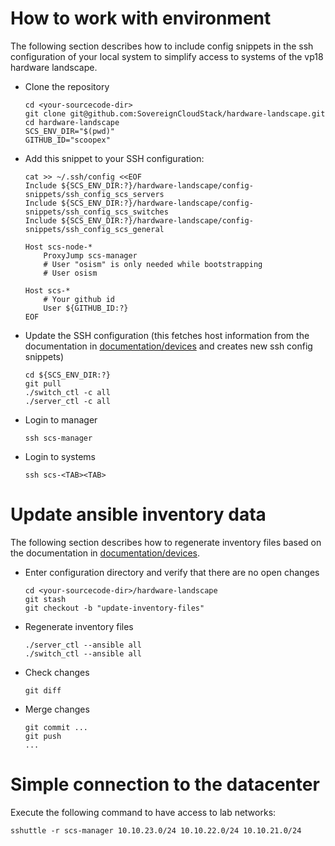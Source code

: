 # How to work with environment

The following section describes how to include config snippets in the ssh configuration
of your local system to simplify access to systems of the vp18 hardware landscape.

* Clone the repository
  ```
  cd <your-sourcecode-dir>
  git clone git@github.com:SovereignCloudStack/hardware-landscape.git
  cd hardware-landscape
  SCS_ENV_DIR="$(pwd)"
  GITHUB_ID="scoopex"
  ```
* Add this snippet to your SSH configuration:
  ```
  cat >> ~/.ssh/config <<EOF
  Include ${SCS_ENV_DIR:?}/hardware-landscape/config-snippets/ssh_config_scs_servers
  Include ${SCS_ENV_DIR:?}/hardware-landscape/config-snippets/ssh_config_scs_switches
  Include ${SCS_ENV_DIR:?}/hardware-landscape/config-snippets/ssh_config_scs_general

  Host scs-node-*
      ProxyJump scs-manager
      # User "osism" is only needed while bootstrapping
      # User osism

  Host scs-*
      # Your github id
      User ${GITHUB_ID:?}
  EOF

  ```
* Update the SSH configuration
  (this fetches host information from the documentation in [documentation/devices](./devices) and creates new ssh config snippets)
  ```
  cd ${SCS_ENV_DIR:?}
  git pull
  ./switch_ctl -c all
  ./server_ctl -c all
  ```
* Login to manager
  ```
  ssh scs-manager
  ```
* Login to systems
  ```
  ssh scs-<TAB><TAB>
  ```

# Update ansible inventory data

The following section describes how to regenerate  inventory files 
based on the documentation in [documentation/devices](./devices).

* Enter configuration directory and verify that there are no open changes
  ```
  cd <your-sourcecode-dir>/hardware-landscape
  git stash
  git checkout -b "update-inventory-files"
  ```
* Regenerate inventory files
  ```
  ./server_ctl --ansible all
  ./switch_ctl --ansible all
  ```
* Check changes
  ```
  git diff
  ```
* Merge changes
  ```
  git commit ...
  git push
  ...
  ```

# Simple connection to the datacenter

Execute the following command to have access to lab networks:
```
sshuttle -r scs-manager 10.10.23.0/24 10.10.22.0/24 10.10.21.0/24
```

